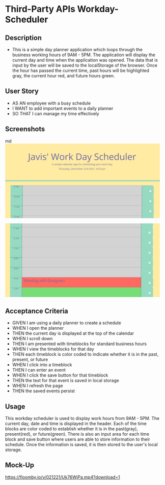 # Third-Party APIs Workday-Scheduler

## Description
   - This is a simple day planner application which loops through the business working hours of 9AM - 5PM. The application will display the current day and time when the application was opened. The data that is input by the user will be saved to the localStorage of the browser. Once the hour has passed the current time, past hours will be highlighted gray, the current hour red, and future hours green.


## User Story

- AS AN employee with a busy schedule
- I WANT to add important events to a daily planner
- SO THAT I can manage my time effectively

## Screenshots

 md
    ![alt text](assets/images/scheduler.jpg)

![alt text](assets/images/scheduler2.jpg)



## Acceptance Criteria

- GIVEN I am using a daily planner to create a schedule
- WHEN I open the planner
- THEN the current day is displayed at the top of the calendar
- WHEN I scroll down
- THEN I am presented with timeblocks for standard business hours
- WHEN I view the timeblocks for that day
- THEN each timeblock is color coded to indicate whether it is in the past, present, or future
- WHEN I click into a timeblock
- THEN I can enter an event
- WHEN I click the save button for that timeblock
- THEN the text for that event is saved in local storage
- WHEN I refresh the page
- THEN the saved events persist

## Usage
This workday scheduler is used to  display work hours from 9AM - 5PM.
The current day, date and time is displayed in the header.
Each of the time blocks are color coded to establish whether it is in the past(gray), present(red), or future(green).
There is also an input area for each time block and save button where users are able to store information to their schedule.
Once the information is saved, it is then stored to the user's local storage.


## Mock-Up

https://floomby.io/v/021221/Uk76WjPa.mp4?download=1
